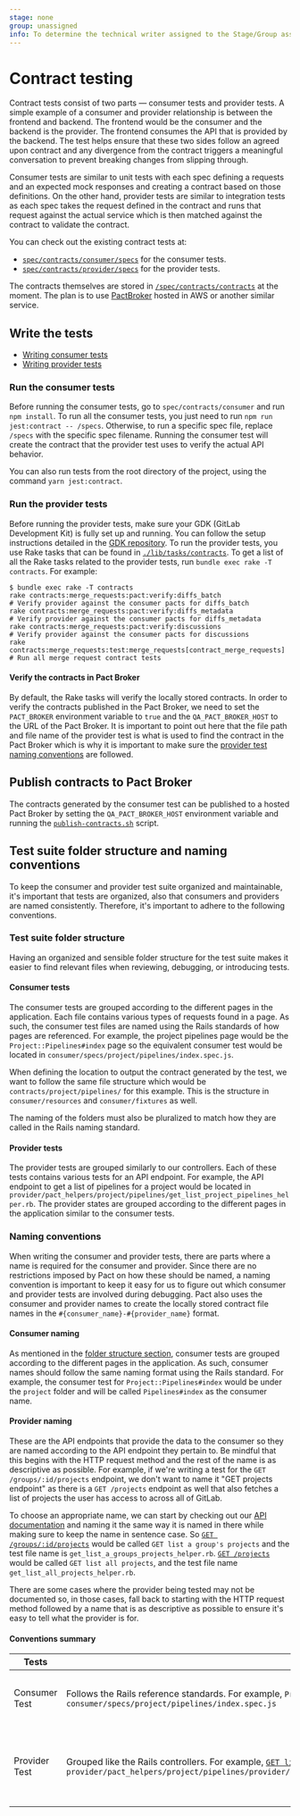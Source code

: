 ```yaml
---
stage: none
group: unassigned
info: To determine the technical writer assigned to the Stage/Group associated with this page, see https://about.gitlab.com/handbook/product/ux/technical-writing/#assignments
---
```


# Contract testing

Contract tests consist of two parts — consumer tests and provider tests. A simple example of a consumer and provider relationship is between the frontend and backend. The frontend would be the consumer and the backend is the provider. The frontend consumes the API that is provided by the backend. The test helps ensure that these two sides follow an agreed upon contract and any divergence from the contract triggers a meaningful conversation to prevent breaking changes from slipping through.

Consumer tests are similar to unit tests with each spec defining a requests and an expected mock responses and creating a contract based on those definitions. On the other hand, provider tests are similar to integration tests as each spec takes the request defined in the contract and runs that request against the actual service which is then matched against the contract to validate the contract.

You can check out the existing contract tests at:

- [`spec/contracts/consumer/specs`](https://gitlab.com/gitlab-org/gitlab/-/tree/master/spec/contracts/consumer/specs) for the consumer tests.
- [`spec/contracts/provider/specs`](https://gitlab.com/gitlab-org/gitlab/-/tree/master/spec/contracts/provider/specs) for the provider tests.

The contracts themselves are stored in [`/spec/contracts/contracts`](https://gitlab.com/gitlab-org/gitlab/-/tree/master/spec/contracts/contracts) at the moment. The plan is to use [PactBroker](https://docs.pact.io/pact_broker/docker_images) hosted in AWS or another similar service.

## Write the tests

- [Writing consumer tests](consumer_tests.md)
- [Writing provider tests](provider_tests.md)

### Run the consumer tests

Before running the consumer tests, go to `spec/contracts/consumer` and run `npm install`. To run all the consumer tests, you just need to run `npm run jest:contract -- /specs`. Otherwise, to run a specific spec file, replace `/specs` with the specific spec filename. Running the consumer test will create the contract that the provider test uses to verify the actual API behavior.

You can also run tests from the root directory of the project, using the command `yarn jest:contract`.

### Run the provider tests

Before running the provider tests, make sure your GDK (GitLab Development Kit) is fully set up and running. You can follow the setup instructions detailed in the [GDK repository](https://gitlab.com/gitlab-org/gitlab-development-kit/-/tree/main). To run the provider tests, you use Rake tasks that can be found in [`./lib/tasks/contracts`](https://gitlab.com/gitlab-org/gitlab/-/tree/master/lib/tasks/contracts). To get a list of all the Rake tasks related to the provider tests, run `bundle exec rake -T contracts`. For example:

```shell
$ bundle exec rake -T contracts
rake contracts:merge_requests:pact:verify:diffs_batch                                   # Verify provider against the consumer pacts for diffs_batch
rake contracts:merge_requests:pact:verify:diffs_metadata                                # Verify provider against the consumer pacts for diffs_metadata
rake contracts:merge_requests:pact:verify:discussions                                   # Verify provider against the consumer pacts for discussions
rake contracts:merge_requests:test:merge_requests[contract_merge_requests]              # Run all merge request contract tests
```

#### Verify the contracts in Pact Broker

By default, the Rake tasks will verify the locally stored contracts. In order to verify the contracts published in the Pact Broker, we need to set the `PACT_BROKER` environment variable to `true` and the `QA_PACT_BROKER_HOST` to the URL of the Pact Broker. It is important to point out here that the file path and file name of the provider test is what is used to find the contract in the Pact Broker which is why it is important to make sure the [provider test naming conventions](#provider-naming) are followed.

## Publish contracts to Pact Broker

The contracts generated by the consumer test can be published to a hosted Pact Broker by setting the `QA_PACT_BROKER_HOST` environment variable and running the [`publish-contracts.sh`](https://gitlab.com/gitlab-org/gitlab/-/tree/master/spec/contracts/publish-contracts.sh) script.

## Test suite folder structure and naming conventions

To keep the consumer and provider test suite organized and maintainable, it's important that tests are organized, also that consumers and providers are named consistently. Therefore, it's important to adhere to the following conventions.

### Test suite folder structure

Having an organized and sensible folder structure for the test suite makes it easier to find relevant files when reviewing, debugging, or introducing tests.

#### Consumer tests

The consumer tests are grouped according to the different pages in the application. Each file contains various types of requests found in a page. As such, the consumer test files are named using the Rails standards of how pages are referenced. For example, the project pipelines page would be the `Project::Pipelines#index` page so the equivalent consumer test would be located in `consumer/specs/project/pipelines/index.spec.js`.

When defining the location to output the contract generated by the test, we want to follow the same file structure which would be `contracts/project/pipelines/` for this example. This is the structure in `consumer/resources` and `consumer/fixtures` as well.

The naming of the folders must also be pluralized to match how they are called in the Rails naming standard.

#### Provider tests

The provider tests are grouped similarly to our controllers. Each of these tests contains various tests for an API endpoint. For example, the API endpoint to get a list of pipelines for a project would be located in `provider/pact_helpers/project/pipelines/get_list_project_pipelines_helper.rb`. The provider states are grouped according to the different pages in the application similar to the consumer tests.

### Naming conventions

When writing the consumer and provider tests, there are parts where a name is required for the consumer and provider. Since there are no restrictions imposed by Pact on how these should be named, a naming convention is important to keep it easy for us to figure out which consumer and provider tests are involved during debugging. Pact also uses the consumer and provider names to create the locally stored contract file names in the `#{consumer_name}-#{provider_name}` format.

#### Consumer naming

As mentioned in the [folder structure section](#consumer-tests), consumer tests are grouped according to the different pages in the application. As such, consumer names should follow the same naming format using the Rails standard. For example, the consumer test for `Project::Pipelines#index` would be under the `project` folder and will be called `Pipelines#index` as the consumer name.

#### Provider naming

These are the API endpoints that provide the data to the consumer so they are named according to the API endpoint they pertain to. Be mindful that this begins with the HTTP request method and the rest of the name is as descriptive as possible. For example, if we're writing a test for the `GET /groups/:id/projects` endpoint, we don't want to name it "GET projects endpoint" as there is a `GET /projects` endpoint as well that also fetches a list of projects the user has access to across all of GitLab.

To choose an appropriate name, we can start by checking out our [API documentation](../../../api/api_resources.md) and naming it the same way it is named in there while making sure to keep the name in sentence case. So [`GET /groups/:id/projects`](../../../api/groups.md#list-a-groups-projects) would be called `GET list a group's projects` and the test file name is `get_list_a_groups_projects_helper.rb`. [`GET /projects`](../../../api/projects.md#list-all-projects) would be called `GET list all projects`, and the test file name `get_list_all_projects_helper.rb`.

There are some cases where the provider being tested may not be documented so, in those cases, fall back to starting with the HTTP request method followed by a name that is as descriptive as possible to ensure it's easy to tell what the provider is for.

#### Conventions summary

| Tests | Folder structure | Naming convention |
| ----- | ---------------- | ----------------- |
| Consumer Test | Follows the Rails reference standards. For example, `Project::Pipelines#index` would be `consumer/specs/project/pipelines/index.spec.js` | Follows the Rails naming standard. For example, `Project::Pipelines#index` would be `Pipelines#index` within the `project` folder. |
| Provider Test | Grouped like the Rails controllers. For example, [`GET list project pipelines` API endpoint](../../../api/pipelines.md#list-project-pipelines) would be `provider/pact_helpers/project/pipelines/provider/pact_helpers/project/pipelines/get_list_project_pipelines_helper.rb` | Follows the API documentation naming scheme in sentence case. For example, [`GET /projects/:id/pipelines`](../../../api/pipelines.md#list-project-pipelines) would be called `GET list project pipelines`. |
